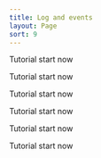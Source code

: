 ```yaml
---
title: Log and events
layout: Page
sort: 9
---
```


Tutorial start now

Tutorial start now

Tutorial start now

Tutorial start now

Tutorial start now

Tutorial start now
